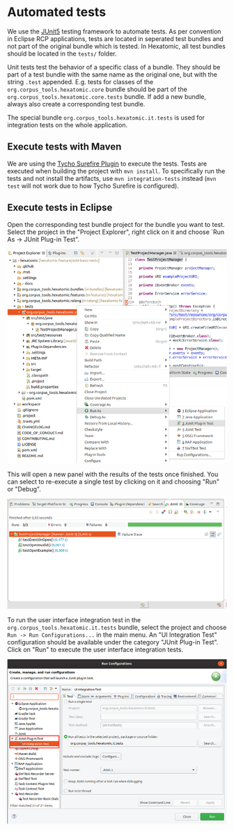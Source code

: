 # Automated tests

We use the [JUnit5](https://junit.org/junit5/) testing framework to automate tests.
As per convention in Eclipse RCP applications, tests are located in seperated test bundles and not part of the original
bundle which is tested.
In Hexatomic, all test bundles should be located in the `tests/` folder.

Unit tests test the behavior of a specific class of a bundle.
They should be part of a test bundle with the same name as the original one, but with the string `.test` appended.
E.g. tests for classes of the `org.corpus_tools.hexatomic.core` bundle should be part of the 
`org.corpus_tools.hexatomic.core.tests` bundle.
If add a new bundle, always also create a corresponding test bundle.

The special bundle `org.corpus_tools.hexatomic.it.tests` is used for integration tests on the whole application.


## Execute tests with Maven

We are using the [Tycho Surefire Plugin](https://www.eclipse.org/tycho/sitedocs/tycho-surefire/tycho-surefire-plugin/) 
to execute the tests.
Tests are executed when building the project with `mvn install`.
To specifically run the tests and not install the artifacts, use `mvn integration-tests` instead (`mvn test` will not work
due to how Tycho Surefire is configured).

## Execute tests in Eclipse

Open the corresponding test bundle project for the bundle you want to test.
Select the project in the "Project Explorer", right click on it and choose `Run As -> JUnit  Plug-in Test".

![Run JUnit test in Eclipse](run-test-eclipse.png)

This will open a new panel with the results of the tests once finished.
You can select to re-execute a single test by clicking on it and choosing "Run" or "Debug".

![Eclipse JUnit test results](junit-eclipse-dialog.png)

To run the user interface integration test in the `org.corpus_tools.hexatomic.it.tests` bundle, select the project and
choose `Run -> Run Configurations...` in the main menu.
An "UI Integration Test" configuration should be available under the category "JUnit Plug-in Test".
Click on "Run" to execute the user interface integration tests.

![Run UI tests configuration](launch-ui-tests.png)


